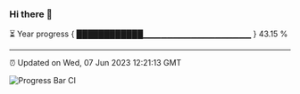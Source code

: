 ### Hi there 👋

⏳ Year progress { ████████████▁▁▁▁▁▁▁▁▁▁▁▁▁▁▁▁▁▁ } 43.15 %

---

⏰ Updated on Wed, 07 Jun 2023 12:21:13 GMT

![Progress Bar CI](https://github.com/liununu/liununu/workflows/Progress%20Bar%20CI/badge.svg)
